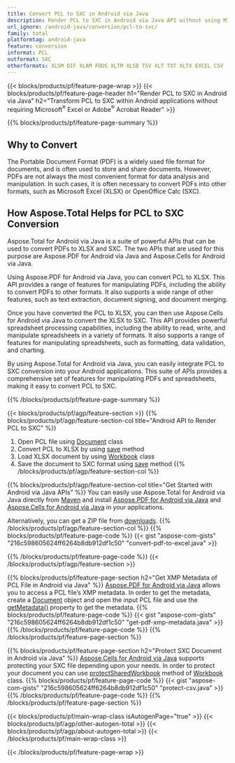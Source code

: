 ```yaml
---
title: Convert PCL to SXC in Android via Java
description: Render PCL to SXC in Android via Java API without using Microsoft Excel or Adobe Reader
url_ignore: /android-java/conversion/pcl-to-sxc/
family: total
platformtag: android-java
feature: conversion
informat: PCL
outformat: SXC
otherformats: XLSM DIF XLAM FODS XLTM XLSB TSV XLT TXT XLTX EXCEL CSV
---
```

{{< blocks/products/pf/feature-page-wrap >}}
{{< blocks/products/pf/feature-page-header h1="Render PCL to SXC in Android via Java" h2="Transform PCL to SXC within Android applications without requiring Microsoft<sup>&reg;</sup> Excel or Adobe<sup>&reg;</sup> Acrobat Reader" >}}

{{% blocks/products/pf/feature-page-summary %}}


<h2>Why to Convert</h2>

The Portable Document Format (PDF) is a widely used file format for documents, and is often used to store and share documents. However, PDFs are not always the most convenient format for data analysis and manipulation. In such cases, it is often necessary to convert PDFs into other formats, such as Microsoft Excel (XLSX) or OpenOffice Calc (SXC).

<h2>How Aspose.Total Helps for PCL to SXC Conversion</h2>

Aspose.Total for Android via Java is a suite of powerful APIs that can be used to convert PDFs to XLSX and SXC. The two APIs that are used for this purpose are Aspose.PDF for Android via Java and Aspose.Cells for Android via Java. 

Using Aspose.PDF for Android via Java, you can convert PCL to XLSX. This API provides a range of features for manipulating PDFs, including the ability to convert PDFs to other formats. It also supports a wide range of other features, such as text extraction, document signing, and document merging.

Once you have converted the PCL to XLSX, you can then use Aspose.Cells for Android via Java to convert the XLSX to SXC. This API provides powerful spreadsheet processing capabilities, including the ability to read, write, and manipulate spreadsheets in a variety of formats. It also supports a range of features for manipulating spreadsheets, such as formatting, data validation, and charting.

By using Aspose.Total for Android via Java, you can easily integrate PCL to SXC conversion into your Android applications. This suite of APIs provides a comprehensive set of features for manipulating PDFs and spreadsheets, making it easy to convert PCL to SXC.

{{% /blocks/products/pf/feature-page-summary  %}}

{{< blocks/products/pf/agp/feature-section >}}
{{% blocks/products/pf/agp/feature-section-col title="Android API to Render PCL to SXC" %}}
1. Open PCL file using [Document](https://reference.aspose.com/pdf/java/com.aspose.pdf/Document) class
2. Convert PCL to XLSX by using [save](https://reference.aspose.com/pdf/java/com.aspose.pdf/Document#save-java.lang.String-com.aspose.pdf.SaveOptions-) method
3. Load XLSX document by using [Workbook](https://reference.aspose.com/cells/java/com.aspose.cells/Workbook) class
4. Save the document to SXC format using [save](https://reference.aspose.com/cells/java/com.aspose.cells/workbook#save(java.lang.String,%20com.aspose.cells.SaveOptions)) method
{{% /blocks/products/pf/agp/feature-section-col %}}

{{% blocks/products/pf/agp/feature-section-col title="Get Started with Android via Java APIs" %}}
You can easily use Aspose.Total for Android via Java directly from [Maven](https://releases.aspose.com/total/java/) and install [Aspose.PDF for Android via Java](https://docs.aspose.com/pdf/androidjava/installation/) and [Aspose.Cells for Android via Java](https://docs.aspose.com/cells/java/aspose-cells-for-android-via-java-installation/) in your applications.

Alternatively, you can get a ZIP file from [downloads](https://releases.aspose.com/total/androidjava).
{{% /blocks/products/pf/agp/feature-section-col %}}
{{% blocks/products/pf/feature-page-code %}}
{{< gist "aspose-com-gists" "216c598605624ff6264b8db912df1c50" "convert-pdf-to-excel.java" >}}

{{% /blocks/products/pf/feature-page-code %}}
{{< /blocks/products/pf/agp/feature-section >}}

{{% blocks/products/pf/feature-page-section  h2="Get XMP Metadata of PCL File in Android via Java" %}}
 [Aspose.PDF for Android via Java](https://products.aspose.com/pdf/android-java/) allows you to access a PCL file’s XMP metadata. In order to get the metadata, create a [Document](https://reference.aspose.com/pdf/java/com.aspose.pdf/Document) object and open the input PCL file and use the [getMetadata()](https://reference.aspose.com/pdf/java/com.aspose.pdf/Document#getMetadata--) property to get the metadata.
{{% blocks/products/pf/feature-page-code %}}
{{< gist "aspose-com-gists" "216c598605624ff6264b8db912df1c50" "get-pdf-xmp-metadata.java" >}}
{{% /blocks/products/pf/feature-page-code  %}}
{{% /blocks/products/pf/feature-page-section %}}

{{% blocks/products/pf/feature-page-section  h2="Protect SXC Document in Android via  Java" %}}
  [Aspose.Cells for Android via Java](https://products.aspose.com/cells/android-java/) supports protecting your SXC file depending upon your needs. In order to protect your document you can use [protectSharedWorkbook](https://reference.aspose.com/cells/java/com.aspose.cells/workbook#protectSharedWorkbook(java.lang.String)) method  of [Workbook](https://reference.aspose.com/cells/java/com.aspose.cells/Workbook) class. 
{{% blocks/products/pf/feature-page-code %}}
{{< gist "aspose-com-gists" "216c598605624ff6264b8db912df1c50" "protect-csv.java" >}}
{{% /blocks/products/pf/feature-page-code  %}}
{{% /blocks/products/pf/feature-page-section %}}

{{< blocks/products/pf/main-wrap-class isAutogenPage="true" >}}
{{< blocks/products/pf/agp/other-autogen-total >}}
{{< blocks/products/pf/agp/about-autogen-total >}}
{{< /blocks/products/pf/main-wrap-class >}}

{{< /blocks/products/pf/feature-page-wrap >}}